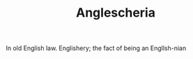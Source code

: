 ---
title: Anglescheria
letter: A
permalink: "/definitions/anglescheria.html"
body: In old English law. Englishery; the fact of being an Engllsh-nian
published_at: '2018-07-07'
source: Black's Law Dictionary
layout: post
---